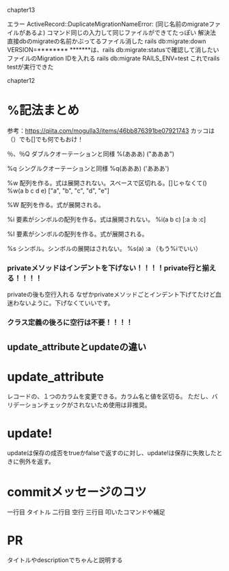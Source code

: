 chapter13

エラー
ActiveRecord::DuplicateMigrationNameError: 
(同じ名前のmigrateファイルがあるよ)
コマンド同じの入力して同じファイルができてたっぽい
解決法
直接dbのmigrateの名前かぶってるファイル消した
rails db:migrate:down VERSION=********
*******は、rails db:migrate:statusで確認して消したいファイルのMigration IDを入れる
rails db:migrate RAILS_ENV=test
これでrails testが実行できた

chapter12

# %記法まとめ

参考：https://qiita.com/mogulla3/items/46bb876391be07921743
カッコは（）でも[]でも何でもおけ！

％、％Q
ダブルクオーテーションと同様
%(あああ)
("あああ”)

%q
シングルクオーテーションと同様
%q(あああ)
('あああ')

%w
配列を作る。式は展開されない。スペースで区切れる。[]じゃなくて()
%w(a b c d e)
["a", "b", "c", "d", "e"]

%W
配列を作る。式が展開される。

%i
要素がシンボルの配列を作る。式は展開されない。
%i(a b c)
[:a :b :c]

%I
要素がシンボルの配列を作る。式が展開される。

%s
シンボル。シンボルの展開はされない。
%s(a)
:a
（もう%iでいい）

### privateメソッドはインデントを下げない！！！！private行と揃える！！！！
privateの後も空行入れる
なぜかprivateメソッドごとインデント下げてたけど血迷わないように。下げなくていいです。
### クラス定義の後ろに空行は不要！！！！

## update_attributeとupdateの違い
# update_attribute
レコードの、１つのカラムを変更できる。カラム名と値を区切る。
ただし、バリデーションチェックがされないため使用は非推奨。
# update!
updateは保存の成否をtrueかfalseで返すのに対し、update!は保存に失敗したときに例外を返す。

# commitメッセージのコツ
一行目 タイトル
二行目 空行
三行目 叩いたコマンドや補足

# PR
タイトルやdescriptionでちゃんと説明する
